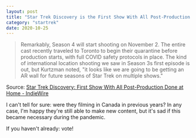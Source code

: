 ```yaml
---
layout: post
title: "Star Trek Discovery is the First Show With All Post-Production Done at Home"
category: "startrek"
date: 2020-10-25
---
```


> Remarkably, Season 4 will start shooting on November 2. The entire cast recently traveled to Toronto to begin their quarantine before production starts, with full COVID safety protocols in place. The kind of international location shooting we saw in Season 3s first episode is out, but Kurtzman noted, "it looks like we are going to be getting an AR wall for future seasons of Star Trek on multiple shows."

Source: [Star Trek Discovery: First Show With All Post-Production Done at Home - IndieWire](https://www.indiewire.com/2020/10/star-trek-discovery-first-show-with-all-post-production-done-at-home-1234593367/)

I can't tell for sure: were they filming in Canada in previous years?  In any case, I'm happy they're still able to make new content, but it's sad if this became necessary during the pandemic.

If you haven't already: vote!

